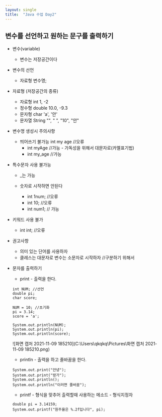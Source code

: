 ```yaml
---
layout: single
title:  "Java 수업 Day2"
---
```

## 변수를 선언하고 원하는 문구를 출력하기

* 변수(variable)
  * 변수는 저장공간이다
  
* 변수의 선언
  * 자료형 변수명;

* 자료형 (저장공간의 종류)
  * 자료형	int	1, -2
  * 정수형	double	10.0, -9.3
  * 문자형	char	'a', '안'
  * 문자열	String	"", " ", "10", "안"

* 변수명 생성시 주의사항
  * 띄어쓰기 불가능 int my age //오류
    * int myAge //가능 - 가독성을 위해서 대문자로(카멜표기법)
    * int my_age //가능

* 특수문자 사용 불가능
  * _는 가능

  * 숫자로 시작하면 안된다
    * int 1num; //오류
    * int 10; //오류
    * int num1; // 가능
	
* 키워드 사용 불가
  * int int; //오류

* 권고사항
  * 의미 있는 단어를 사용하자
  * 클레스는 대문자로 변수는 소문자로 시작하자 //구분하기 위해서

* 문자를 출력하기
  * print - 출력을 한다.
  ```
  int NUM; //선언
  double pi;
  char score;
		
  NUM = 10; //초기화
  pi = 3.14;
  score = 'a';
		
  System.out.println(NUM);
  System.out.println(pi);
  System.out.println(score);
  ```
  
  ![화면 캡처 2021-11-09 185210](C:\Users\qkqkq\Pictures\화면 캡처 2021-11-09 185210.png)
  
  * println - 출력을 하고 줄바꿈을 한다.
  
  ```
  System.out.print("안녕");
  System.out.print("방가");
  System.out.println();
  System.out.println("이러면 줄바꿈");
  ```
  
  * printf - 형식을 맞추어 출력할때 사용하는 메소드 - 형식지정자
  ```
  double pi = 3.14159;
  System.out.printf("원주율은 %.2f입니다", pi);
  ```
